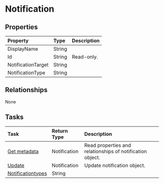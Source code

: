 # Notification



## Properties
| Property	   | Type	|Description|
|:---------------|:--------|:----------|
|DisplayName|String||
|Id|String| Read-only.|
|NotificationTarget|String||
|NotificationType|String||

## Relationships
None


## Tasks

| Task		   | Return Type	|Description|
|:---------------|:--------|:----------|
|[Get metadata](../api/notification_get.md) | Notification |Read properties and relationships of notification object.|
|[Update](../api/notification_update.md) | Notification	|Update notification object. |
|[Notificationtypes](../api/notification_notificationtypes.md)|String||
